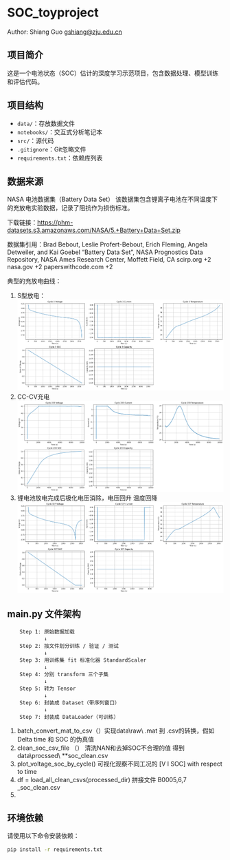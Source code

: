 # SOC_toyproject
Author: Shiang Guo gshiang@zju.edu.cn
## 项目简介
这是一个电池状态（SOC）估计的深度学习示范项目，包含数据处理、模型训练和评估代码。

## 项目结构
- `data/`：存放数据文件
- `notebooks/`：交互式分析笔记本
- `src/`：源代码
- `.gitignore`：Git忽略文件
- `requirements.txt`：依赖库列表

## 数据来源 
NASA 电池数据集（Battery Data Set）
该数据集包含锂离子电池在不同温度下的充放电实验数据，记录了阻抗作为损伤标准。

下载链接：https://phm-datasets.s3.amazonaws.com/NASA/5.+Battery+Data+Set.zip

数据集引用：Brad Bebout, Leslie Profert-Bebout, Erich Fleming, Angela Detweiler, and Kai Goebel “Battery Data Set”, NASA Prognostics Data Repository, NASA Ames Research Center, Moffett Field, CA 
scirp.org
+2
nasa.gov
+2
paperswithcode.com
+2

典型的充放电曲线：
1. S型放电：
![放电](image/放电.png)
2. CC-CV充电
![充电](image/CCCV充电.png)
3. 锂电池放电完成后极化电压消除，电压回升 温度回降
![放电恢复](image/锂电池放电完成后极化电压消除，电压回升%20温度回降.png)

## __main__.py 文件架构 
        Step 1: 原始数据加载
                ↓
        Step 2: 按文件划分训练 / 验证 / 测试
                ↓
        Step 3: 用训练集 fit 标准化器 StandardScaler
                ↓
        Step 4: 分别 transform 三个子集
                ↓
        Step 5: 转为 Tensor
                ↓
        Step 6: 封装成 Dataset（带序列窗口）
                ↓
        Step 7: 封装成 DataLoader（可训练）
1. batch_convert_mat_to_csv（）实现data\raw\ .mat 到 .csv的转换，假如Delta time 和 SOC 的伪真值
2. clean_soc_csv_file （） 清洗NAN和去掉SOC不合理的值 得到data\procssed\ **soc_clean.csv
3. plot_voltage_soc_by_cycle() 可视化观察不同工况的 [V I SOC] with respect to time 
4. df = load_all_clean_csvs(processed_dir) 拼接文件 B0005,6,7 _soc_clean.csv
5. 



## 环境依赖
请使用以下命令安装依赖：
```bash
pip install -r requirements.txt


